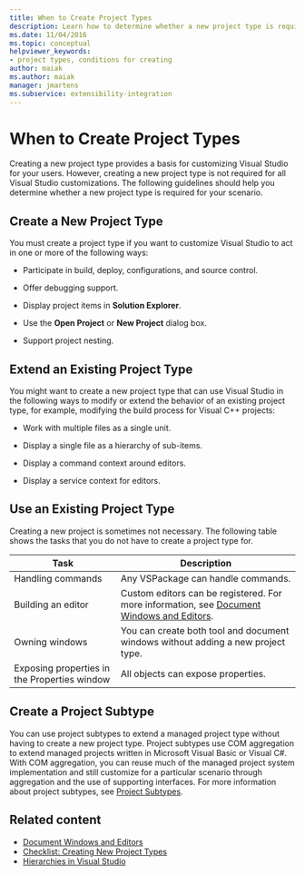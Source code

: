 ```yaml
---
title: When to Create Project Types
description: Learn how to determine whether a new project type is required for customizing Visual Studio for your users.
ms.date: 11/04/2016
ms.topic: conceptual
helpviewer_keywords:
- project types, conditions for creating
author: maiak
ms.author: maiak
manager: jmartens
ms.subservice: extensibility-integration
---
```

# When to Create Project Types

Creating a new project type provides a basis for customizing Visual Studio for your users. However, creating a new project type is not required for all Visual Studio customizations. The following guidelines should help you determine whether a new project type is required for your scenario.

## Create a New Project Type
 You must create a project type if you want to customize Visual Studio to act in one or more of the following ways:

- Participate in build, deploy, configurations, and source control.

- Offer debugging support.

- Display project items in **Solution Explorer**.

- Use the **Open Project** or **New Project** dialog box.

- Support project nesting.

## Extend an Existing Project Type
 You might want to create a new project type that can use Visual Studio in the following ways to modify or extend the behavior of an existing project type, for example, modifying the build process for Visual C++ projects:

- Work with multiple files as a single unit.

- Display a single file as a hierarchy of sub-items.

- Display a command context around editors.

- Display a service context for editors.

## Use an Existing Project Type
 Creating a new project is sometimes not necessary. The following table shows the tasks that you do not have to create a project type for.

|Task|Description|
|----------|-----------------|
|Handling commands|Any VSPackage can handle commands.|
|Building an editor|Custom editors can be registered. For more information, see [Document Windows and Editors](/previous-versions/bb165691(v=vs.100)).|
|Owning windows|You can create both tool and document windows without adding a new project type.|
|Exposing properties in the Properties window|All objects can expose properties.|

## Create a Project Subtype
 You can use project subtypes to extend a managed project type without having to create a new project type. Project subtypes use COM aggregation to extend managed projects written in Microsoft Visual Basic or Visual C#. With COM aggregation, you can reuse much of the managed project system implementation and  still customize for a particular scenario through aggregation and the use of supporting interfaces. For more information about project subtypes, see [Project Subtypes](../../extensibility/internals/project-subtypes.md).

## Related content
- [Document Windows and Editors](/previous-versions/bb165691(v=vs.100))
- [Checklist: Creating New Project Types](../../extensibility/internals/checklist-creating-new-project-types.md)
- [Hierarchies in Visual Studio](../../extensibility/internals/hierarchies-in-visual-studio.md)